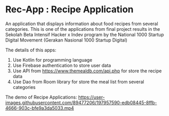 # Rec-App : Recipe Application
An application that displays information about food recipes from several categories. This is one of the applications from final project results in the Sekolah Beta Intensif Hacker x Indev program by the National 1000 Startup Digital Movement (Gerakan Nasional 1000 Startup Digital)

The details of this apps:
1. Use Kotlin for programming language
2. Use Firebase authentication to store user data
3. Use API from https://www.themealdb.com/api.php for store the recipe data
4. Use Dao from Room library for store the meal list from several categories

The demo of Recipe Applications:
https://user-images.githubusercontent.com/89477206/197957590-edb08445-8ffb-4666-903c-bfe9a3da5033.mp4
